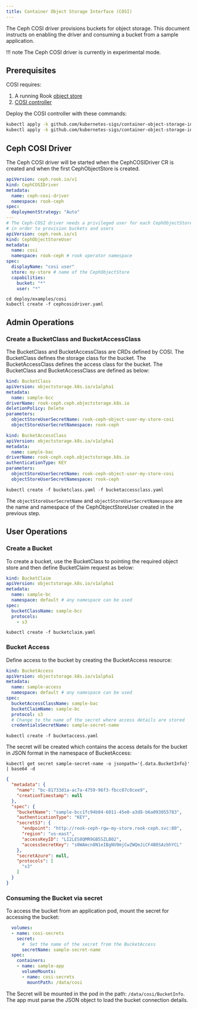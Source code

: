 ```yaml
---
title: Container Object Storage Interface (COSI)
---
```


The Ceph COSI driver provisions buckets for object storage. This document instructs on enabling the driver and consuming a bucket from a sample application.

!!! note
    The Ceph COSI driver is currently in experimental mode.

## Prerequisites

COSI requires:

1. A running Rook [object store](object-storage.md)
2. [COSI controller](https://github.com/kubernetes-sigs/container-object-storage-interface-controller#readme)

Deploy the COSI controller with these commands:

```bash
kubectl apply -k github.com/kubernetes-sigs/container-object-storage-interface-api
kubectl apply -k github.com/kubernetes-sigs/container-object-storage-interface-controller
```

## Ceph COSI Driver

The Ceph COSI driver will be started when the CephCOSIDriver CR is created and when the first CephObjectStore is created.

```yaml
apiVersion: ceph.rook.io/v1
kind: CephCOSIDriver
metadata:
  name: ceph-cosi-driver
  namespace: rook-ceph
spec:
  deploymentStrategy: "Auto"
---
# The Ceph-COSI driver needs a privileged user for each CephObjectStore
# in order to provision buckets and users
apiVersion: ceph.rook.io/v1
kind: CephObjectStoreUser
metadata:
  name: cosi
  namespace: rook-ceph # rook operator namespace
spec:
  displayName: "cosi user"
  store: my-store # name of the CephObjectStore
  capabilities:
    bucket: "*"
    user: "*"
```

```console
cd deploy/examples/cosi
kubectl create -f cephcosidriver.yaml
```

## Admin Operations

### Create a BucketClass and BucketAccessClass

The BucketClass and BucketAccessClass are CRDs defined by COSI. The BucketClass defines the storage class for the bucket. The BucketAccessClass defines the access class for the bucket. The BucketClass and BucketAccessClass are defined as below:

```yaml
kind: BucketClass
apiVersion: objectstorage.k8s.io/v1alpha1
metadata:
  name: sample-bcc
driverName: rook-ceph.ceph.objectstorage.k8s.io
deletionPolicy: Delete
parameters:
  objectStoreUserSecretName: rook-ceph-object-user-my-store-cosi
  objectStoreUserSecretNamespace: rook-ceph
```

```yaml
kind: BucketAccessClass
apiVersion: objectstorage.k8s.io/v1alpha1
metadata:
  name: sample-bac
driverName: rook-ceph.ceph.objectstorage.k8s.io
authenticationType: KEY
parameters:
  objectStoreUserSecretName: rook-ceph-object-user-my-store-cosi
  objectStoreUserSecretNamespace: rook-ceph
```

```console
kubectl create -f bucketclass.yaml -f bucketaccessclass.yaml
```

The `objectStoreUserSecretName` and `objectStoreUserSecretNamespace` are the name and namespace of the CephObjectStoreUser created in the previous step.

## User Operations

### Create a Bucket

To create a bucket, use the BucketClass to pointing the required object store and then define BucketClaim request as below:

```yaml
kind: BucketClaim
apiVersion: objectstorage.k8s.io/v1alpha1
metadata:
  name: sample-bc
  namespace: default # any namespace can be used
spec:
  bucketClassName: sample-bcc
  protocols:
    - s3
```

```console
kubectl create -f bucketclaim.yaml
```

### Bucket Access

Define access to the bucket by creating the BucketAccess resource:

```yaml
kind: BucketAccess
apiVersion: objectstorage.k8s.io/v1alpha1
metadata:
  name: sample-access
  namespace: default # any namespace can be used
spec:
  bucketAccessClassName: sample-bac
  bucketClaimName: sample-bc
  protocol: s3
  # Change to the name of the secret where access details are stored
  credentialsSecretName: sample-secret-name
```

```console
kubectl create -f bucketaccess.yaml
```

The secret will be created which contains the access details for the bucket in JSON format in the namespace of BucketAccess:

``` console
kubectl get secret sample-secret-name -o jsonpath='{.data.BucketInfo}' | base64 -d
```

```json
{
  "metadata": {
    "name": "bc-81733d1a-ac7a-4759-96f3-fbcc07c0cee9",
    "creationTimestamp": null
  },
  "spec": {
    "bucketName": "sample-bcc1fc94b04-6011-45e0-a3d8-b6a093055783",
    "authenticationType": "KEY",
    "secretS3": {
      "endpoint": "http://rook-ceph-rgw-my-store.rook-ceph.svc:80",
      "region": "us-east",
      "accessKeyID": "LI2LES8QMR9GB5SZLB02",
      "accessSecretKey": "s0WAmcn8N1eIBgNV0mjCwZWQmJiCF4B0SAzbhYCL"
    },
    "secretAzure": null,
    "protocols": [
      "s3"
    ]
  }
}
```

### Consuming the Bucket via secret

To access the bucket from an application pod, mount the secret for accessing the bucket:

```yaml
  volumes:
  - name: cosi-secrets
    secret:
      #  Set the name of the secret from the BucketAccess
      secretName: sample-secret-name
  spec:
    containers:
    - name: sample-app
      volumeMounts:
      - name: cosi-secrets
        mountPath: /data/cosi
```

The Secret will be mounted in the pod in the path: `/data/cosi/BucketInfo`. The app must parse the JSON object to load the bucket connection details.
